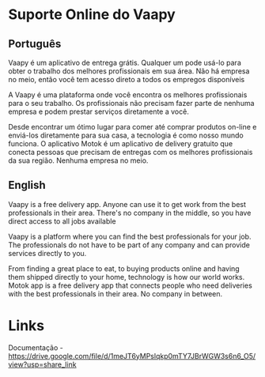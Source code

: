 # Suporte Online do Vaapy

## Português

Vaapy é um aplicativo de entrega grátis. Qualquer um pode usá-lo para obter o trabalho dos melhores profissionais em sua área. Não há empresa no meio, então você tem acesso direto a todos os empregos disponíveis

A Vaapy é uma plataforma onde você encontra os melhores profissionais para o seu trabalho. Os profissionais não precisam fazer parte de nenhuma empresa e podem prestar serviços diretamente a você.

Desde encontrar um ótimo lugar para comer até comprar produtos on-line e enviá-los diretamente para sua casa, a tecnologia é como nosso mundo funciona. O aplicativo Motok é um aplicativo de delivery gratuito que conecta pessoas que precisam de entregas com os melhores profissionais da sua região. Nenhuma empresa no meio.

## English

Vaapy is a free delivery app. Anyone can use it to get work from the best professionals in their area. There's no company in the middle, so you have direct access to all jobs available

Vaapy is a platform where you can find the best professionals for your job. The professionals do not have to be part of any company and can provide services directly to you.

From finding a great place to eat, to buying products online and having them shipped directly to your home, technology is how our world works. Motok app is a free delivery app that connects people who need deliveries with the best professionals in their area. No company in between.


# Links 

Documentação                  - https://drive.google.com/file/d/1meJT6yMPslqkp0mTY7JBrWGW3s6n6_O5/view?usp=share_link
